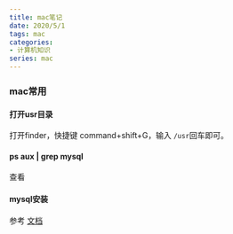 ```yaml
---
title: mac笔记
date: 2020/5/1
tags: mac
categories: 
- 计算机知识
series: mac
---
```


### mac常用
#### 打开usr目录
打开finder，快捷键 command+shift+G，输入 `/usr`回车即可。
#### ps aux | grep mysql 
查看

#### mysql安装
参考 [文档](https://jingyan.baidu.com/article/fa4125ac0e3c2928ac709204.html)


